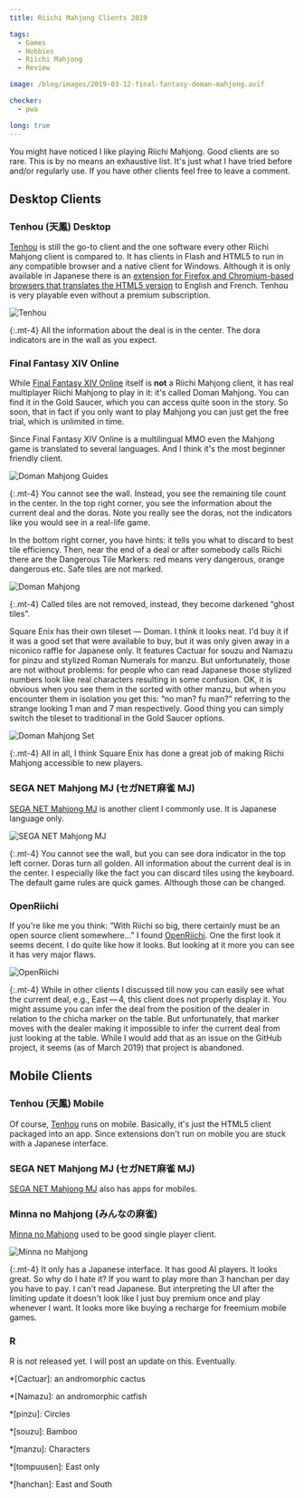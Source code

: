 ```yaml
---
title: Riichi Mahjong Clients 2019

tags:
  - Games
  - Hobbies
  - Riichi Mahjong
  - Review

image: /blog/images/2019-03-12-final-fantasy-doman-mahjong.avif

checker:
  - pwa

long: true
---
```

You might have noticed I like playing Riichi Mahjong.
Good clients are so rare.
This is by no means an exhaustive list.
It's just what I have tried before and/or regularly use.
If you have other clients feel free to leave a comment.

## Desktop Clients

### Tenhou (天鳳) Desktop

[Tenhou](https://tenhou.net/) is still the go-to client and the one software every other Riichi Mahjong client is compared to.
It has clients in Flash and HTML5 to run in any compatible browser and a native client for Windows.
Although it is only available in Japanese there is an [extension for Firefox and Chromium-based browsers that translates the HTML5 version](https://gitlab.com/zefiris/tenhou-english-ui) to English and French.
Tenhou is very playable even without a premium subscription.

<picture>
  <source srcset="{{ '/blog/images/2019-03-12-tenhou.avif' | prepend: site.static_url | absolute_url }}" type="image/avif">
  <source srcset="{{ '/blog/images/2019-03-12-tenhou.webp' | prepend: site.static_url | absolute_url }}" type="image/webp">
  <img loading="lazy" src="{{ '/blog/images/2019-03-12-tenhou.jpg' | prepend: site.static_url | absolute_url }}" alt="Tenhou">
</picture>

{:.mt-4}
All the information about the deal is in the center.
The dora indicators are in the wall as you expect.

### Final Fantasy XIV Online

While [Final Fantasy XIV Online](https://www.finalfantasyxiv.com) itself is **not** a Riichi Mahjong client, it has real multiplayer Riichi Mahjong to play in it: it's called Doman Mahjong.
You can find it in the Gold Saucer, which you can access quite soon in the story.
So soon, that in fact if you only want to play Mahjong you can just get the free trial, which is unlimited in time.

Since Final Fantasy XIV Online is a multilingual MMO even the Mahjong game is translated to several languages.
And I think it's the most beginner friendly client.

<picture>
  <source srcset="{{ '/blog/images/2019-03-12-final-fantasy-doman-mahjong-guides.avif' | prepend: site.static_url | absolute_url }}" type="image/avif">
  <source srcset="{{ '/blog/images/2019-03-12-final-fantasy-doman-mahjong-guides.webp' | prepend: site.static_url | absolute_url }}" type="image/webp">
  <img loading="lazy" src="{{ '/blog/images/2019-03-12-final-fantasy-doman-mahjong-guides.jpg' | prepend: site.static_url | absolute_url }}" alt="Doman Mahjong Guides">
</picture>

{:.mt-4}
You cannot see the wall.
Instead, you see the remaining tile count in the center.
In the top right corner, you see the information about the current deal and the doras.
Note you really see the doras, not the indicators like you would see in a real-life game.

In the bottom right corner, you have hints: it tells you what to discard to best tile efficiency.
Then, near the end of a deal or after somebody calls Riichi there are the Dangerous Tile Markers: red means very dangerous, orange dangerous etc.
Safe tiles are not marked.

<picture>
  <source srcset="{{ '/blog/images/2019-03-12-final-fantasy-doman-mahjong.avif' | prepend: site.static_url | absolute_url }}" type="image/avif">
  <source srcset="{{ '/blog/images/2019-03-12-final-fantasy-doman-mahjong.webp' | prepend: site.static_url | absolute_url }}" type="image/webp">
  <img loading="lazy" src="{{ '/blog/images/2019-03-12-final-fantasy-doman-mahjong.jpg' | prepend: site.static_url | absolute_url }}" alt="Doman Mahjong">
</picture>

{:.mt-4}
Called tiles are not removed, instead, they become darkened “ghost tiles”.

Square Enix has their own tileset — Doman.
I think it looks neat.
I'd buy it if it was a good set that were available to buy, but it was only given away in a niconico raffle for Japanese only.
It features Cactuar for souzu and Namazu for pinzu and stylized Roman Numerals for manzu.
But unfortunately, those are not without problems: for people who can read Japanese those stylized numbers look like real characters resulting in some confusion.
OK, it is obvious when you see them in the sorted with other manzu, but when you encounter them in isolation you get this: “no man? fu man?” referring to the strange looking 1 man and 7 man respectively.
Good thing you can simply switch the tileset to traditional in the Gold Saucer options.

<picture>
  <source srcset="{{ '/blog/images/2019-03-12-final-fantasy-doman-mahjong-set.avif' | prepend: site.static_url | absolute_url }}" type="image/avif">
  <source srcset="{{ '/blog/images/2019-03-12-final-fantasy-doman-mahjong-set.webp' | prepend: site.static_url | absolute_url }}" type="image/webp">
  <img loading="lazy" src="{{ '/blog/images/2019-03-12-final-fantasy-doman-mahjong-set.jpg' | prepend: site.static_url | absolute_url }}" alt="Doman Mahjong Set">
</picture>

{:.mt-4}
All in all, I think Square Enix has done a great job of making Riichi Mahjong accessible to new players.

### SEGA NET Mahjong MJ (セガNET麻雀 MJ)

[SEGA NET Mahjong MJ](https://sega-mj.com) is another client I commonly use.
It is Japanese language only.

<picture>
  <source srcset="{{ '/blog/images/2019-03-12-sega-net-mj.avif' | prepend: site.static_url | absolute_url }}" type="image/avif">
  <source srcset="{{ '/blog/images/2019-03-12-sega-net-mj.webp' | prepend: site.static_url | absolute_url }}" type="image/webp">
  <img loading="lazy" src="{{ '/blog/images/2019-03-12-sega-net-mj.jpg' | prepend: site.static_url | absolute_url }}" alt="SEGA NET Mahjong MJ">
</picture>

{:.mt-4}
You cannot see the wall, but you can see dora indicator in the top left corner.
Doras turn all golden. All information about the current deal is in the center.
I especially like the fact you can discard tiles using the keyboard.
The default game rules are quick games.
Although those can be changed.

### OpenRiichi

If you're like me you think: “With Riichi so big, there certainly must be an open source client somewhere…”
I found [OpenRiichi](https://github.com/FluffyStuff/OpenRiichi).
One the first look it seems decent.
I do quite like how it looks.
But looking at it more you can see it has very major flaws.

<picture>
  <source srcset="{{ '/blog/images/2019-03-12-openriichi.avif' | prepend: site.static_url | absolute_url }}" type="image/avif">
  <source srcset="{{ '/blog/images/2019-03-12-openriichi.webp' | prepend: site.static_url | absolute_url }}" type="image/webp">
  <img loading="lazy" src="{{ '/blog/images/2019-03-12-openriichi.jpg' | prepend: site.static_url | absolute_url }}" alt="OpenRiichi">
</picture>

{:.mt-4}
While in other clients I discussed till now you can easily see what the current deal, e.g., East&thinsp;—&thinsp;4, this client does not properly display it.
You might assume you can infer the deal from the position of the dealer in relation to the chicha marker on the table.
But unfortunately, that marker moves with the dealer making it impossible to infer the current deal from just looking at the table.
While I would add that as an issue on the GitHub project, it seems (as of March 2019) that project is abandoned.

## Mobile Clients

### Tenhou (天鳳) Mobile

Of course, [Tenhou](https://tenhou.net/) runs on mobile.
Basically, it's just the HTML5 client packaged into an app.
Since extensions don't run on mobile you are stuck with a Japanese interface.

### SEGA NET Mahjong MJ (セガNET麻雀 MJ)

[SEGA NET Mahjong MJ](https://sega-mj.com) also has apps for mobiles.

### Minna no Mahjong (みんなの麻雀)

[Minna no Mahjong](https://play.google.com/store/apps/details?id=jp.co.unbalance.android.mjminna) used to be good single player client.

<picture>
  <source srcset="{{ '/blog/images/2019-03-12-minna-no-mahjong.avif' | prepend: site.static_url | absolute_url }}" type="image/avif">
  <source srcset="{{ '/blog/images/2019-03-12-minna-no-mahjong.webp' | prepend: site.static_url | absolute_url }}" type="image/webp">
  <img loading="lazy" src="{{ '/blog/images/2019-03-12-minna-no-mahjong.jpg' | prepend: site.static_url | absolute_url }}" alt="Minna no Mahjong">
</picture>

{:.mt-4}
It only has a Japanese interface.
It has good AI players. It looks great. So why do I hate it?
If you want to play more than 3 hanchan per day you have to pay.
I can't read Japanese.
But interpreting the UI after the limiting update it doesn't look like I just buy premium once and play whenever I want.
It looks more like buying a recharge for freemium mobile games.

### R

R is not released yet.
I will post an update on this. Eventually.

*[Cactuar]: an andromorphic cactus

*[Namazu]: an andromorphic catfish

*[pinzu]: Circles

*[souzu]: Bamboo

*[manzu]: Characters

*[tompuusen]: East only

*[hanchan]: East and South
